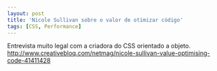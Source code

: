 ```yaml
---
layout: post
title: 'Nicole Sullivan sobre o valor de otimizar código'
tags: [CSS, Performance]
---
```


Entrevista muito legal com a criadora do CSS orientado a objeto.<br>
<http://www.creativebloq.com/netmag/nicole-sullivan-value-optimising-code-41411428>

